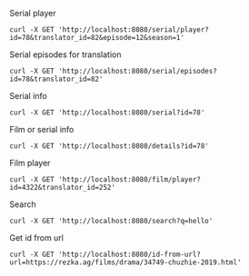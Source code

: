 Serial player
```
curl -X GET 'http://localhost:8080/serial/player?id=78&translator_id=82&episode=12&season=1'
```

Serial episodes for translation
```
curl -X GET 'http://localhost:8080/serial/episodes?id=78&translator_id=82'
```

Serial info
```
curl -X GET 'http://localhost:8080/serial?id=78'
```

Film or serial info
```
curl -X GET 'http://localhost:8080/details?id=78'
```

Film player
```
curl -X GET 'http://localhost:8080/film/player?id=4322&translator_id=252'
```

Search
```
curl -X GET 'http://localhost:8080/search?q=hello'
```

Get id from url
```
curl -X GET 'http://localhost:8080/id-from-url?url=https://rezka.ag/films/drama/34749-chuzhie-2019.html'
```